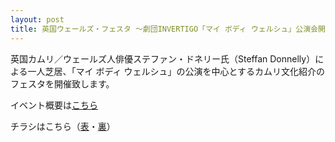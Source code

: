 ```yaml
---
layout: post
title: 英国ウェールズ・フェスタ ～劇団INVERTIGO「マイ ボディ ウェルシュ」公演会開催のお知らせ
---
```

英国カムリ／ウェールズ人俳優ステファン・ドネリー氏（Steffan Donnelly）による一人芝居、「マイ ボディ ウェルシュ」の公演を中心とするカムリ文化紹介のフェスタを開催致します。 

イベント概要は[こちら](https://drive.google.com/open?id=1WNwDmuvPRrZLpKi2eU9AKLm4KlXMPqzV)

チラシはこちら（[表](https://drive.google.com/open?id=1KNEzH3YOTruQvukQI2GTBE5iz_L3iLcg)・[裏](https://drive.google.com/open?id=1ZZTMpHySsRINU_8YZHIWswnR4g1SouiS)）
